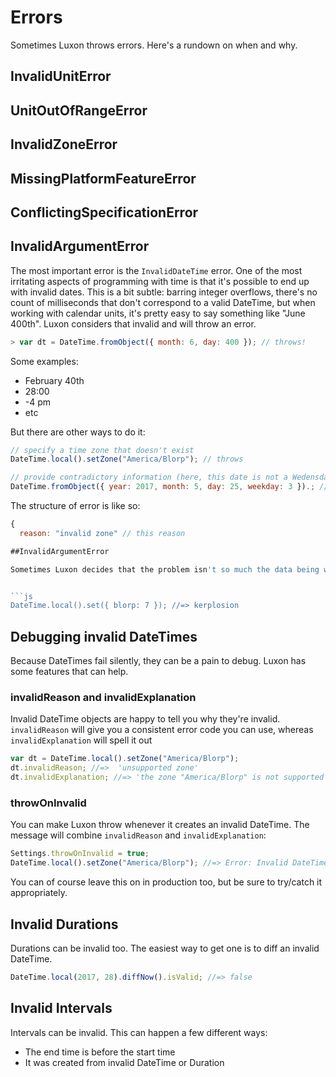 # Errors

Sometimes Luxon throws errors. Here's a rundown on when and why.

## InvalidUnitError

## UnitOutOfRangeError

## InvalidZoneError

## MissingPlatformFeatureError

## ConflictingSpecificationError

## InvalidArgumentError

The most important error is the `InvalidDateTime` error. One of the most irritating aspects of programming with time is that it's possible to end up with invalid dates. This is a bit subtle: barring integer overflows, there's no count of milliseconds that don't correspond to a valid DateTime, but when working with calendar units, it's pretty easy to say something like "June 400th". Luxon considers that invalid and will throw an error.

```js
> var dt = DateTime.fromObject({ month: 6, day: 400 }); // throws!
```

Some examples:

- February 40th
- 28:00
- -4 pm
- etc

But there are other ways to do it:

```js
// specify a time zone that doesn't exist
DateTime.local().setZone("America/Blorp"); // throws

// provide contradictory information (here, this date is not a Wedensday)
DateTime.fromObject({ year: 2017, month: 5, day: 25, weekday: 3 }).; // throws
```

The structure of error is like so:

````js
{
  reason: "invalid zone" // this reason

##InvalidArgumentError

Sometimes Luxon decides that the problem isn't so much the data being wrong, but that the programmer misunderstood the interface. For that, Luxon throws an `InvalidArgumentError`.


```js
DateTime.local().set({ blorp: 7 }); //=> kerplosion
````

## Debugging invalid DateTimes

Because DateTimes fail silently, they can be a pain to debug. Luxon has some features that can help.

### invalidReason and invalidExplanation

Invalid DateTime objects are happy to tell you why they're invalid. `invalidReason` will give you a consistent error code you can use, whereas `invalidExplanation` will spell it out

```js
var dt = DateTime.local().setZone("America/Blorp");
dt.invalidReason; //=>  'unsupported zone'
dt.invalidExplanation; //=> 'the zone "America/Blorp" is not supported'
```

### throwOnInvalid

You can make Luxon throw whenever it creates an invalid DateTime. The message will combine `invalidReason` and `invalidExplanation`:

```js
Settings.throwOnInvalid = true;
DateTime.local().setZone("America/Blorp"); //=> Error: Invalid DateTime: unsupported zone: the zone "America/Blorp" is not supported
```

You can of course leave this on in production too, but be sure to try/catch it appropriately.

## Invalid Durations

Durations can be invalid too. The easiest way to get one is to diff an invalid DateTime.

```js
DateTime.local(2017, 28).diffNow().isValid; //=> false
```

## Invalid Intervals

Intervals can be invalid. This can happen a few different ways:

- The end time is before the start time
- It was created from invalid DateTime or Duration
